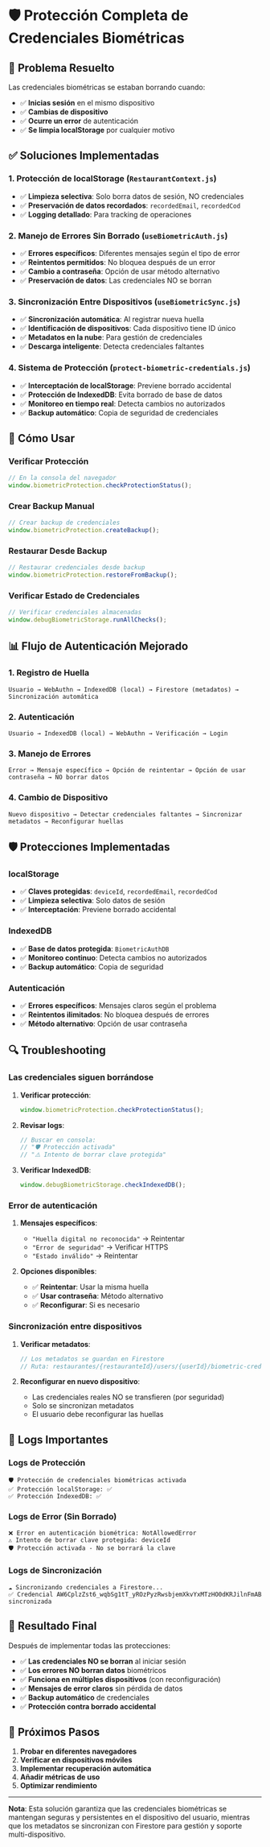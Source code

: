 # 🛡️ Protección Completa de Credenciales Biométricas

## 🚨 Problema Resuelto

Las credenciales biométricas se estaban borrando cuando:
- ✅ **Inicias sesión** en el mismo dispositivo
- ✅ **Cambias de dispositivo** 
- ✅ **Ocurre un error** de autenticación
- ✅ **Se limpia localStorage** por cualquier motivo

## ✅ Soluciones Implementadas

### 1. **Protección de localStorage** (`RestaurantContext.js`)
- ✅ **Limpieza selectiva**: Solo borra datos de sesión, NO credenciales
- ✅ **Preservación de datos recordados**: `recordedEmail`, `recordedCod`
- ✅ **Logging detallado**: Para tracking de operaciones

### 2. **Manejo de Errores Sin Borrado** (`useBiometricAuth.js`)
- ✅ **Errores específicos**: Diferentes mensajes según el tipo de error
- ✅ **Reintentos permitidos**: No bloquea después de un error
- ✅ **Cambio a contraseña**: Opción de usar método alternativo
- ✅ **Preservación de datos**: Las credenciales NO se borran

### 3. **Sincronización Entre Dispositivos** (`useBiometricSync.js`)
- ✅ **Sincronización automática**: Al registrar nueva huella
- ✅ **Identificación de dispositivos**: Cada dispositivo tiene ID único
- ✅ **Metadatos en la nube**: Para gestión de credenciales
- ✅ **Descarga inteligente**: Detecta credenciales faltantes

### 4. **Sistema de Protección** (`protect-biometric-credentials.js`)
- ✅ **Interceptación de localStorage**: Previene borrado accidental
- ✅ **Protección de IndexedDB**: Evita borrado de base de datos
- ✅ **Monitoreo en tiempo real**: Detecta cambios no autorizados
- ✅ **Backup automático**: Copia de seguridad de credenciales

## 🔧 Cómo Usar

### Verificar Protección

```javascript
// En la consola del navegador
window.biometricProtection.checkProtectionStatus();
```

### Crear Backup Manual

```javascript
// Crear backup de credenciales
window.biometricProtection.createBackup();
```

### Restaurar Desde Backup

```javascript
// Restaurar credenciales desde backup
window.biometricProtection.restoreFromBackup();
```

### Verificar Estado de Credenciales

```javascript
// Verificar credenciales almacenadas
window.debugBiometricStorage.runAllChecks();
```

## 📊 Flujo de Autenticación Mejorado

### 1. **Registro de Huella**
```
Usuario → WebAuthn → IndexedDB (local) → Firestore (metadatos) → Sincronización automática
```

### 2. **Autenticación**
```
Usuario → IndexedDB (local) → WebAuthn → Verificación → Login
```

### 3. **Manejo de Errores**
```
Error → Mensaje específico → Opción de reintentar → Opción de usar contraseña → NO borrar datos
```

### 4. **Cambio de Dispositivo**
```
Nuevo dispositivo → Detectar credenciales faltantes → Sincronizar metadatos → Reconfigurar huellas
```

## 🛡️ Protecciones Implementadas

### localStorage
- ✅ **Claves protegidas**: `deviceId`, `recordedEmail`, `recordedCod`
- ✅ **Limpieza selectiva**: Solo datos de sesión
- ✅ **Interceptación**: Previene borrado accidental

### IndexedDB
- ✅ **Base de datos protegida**: `BiometricAuthDB`
- ✅ **Monitoreo continuo**: Detecta cambios no autorizados
- ✅ **Backup automático**: Copia de seguridad

### Autenticación
- ✅ **Errores específicos**: Mensajes claros según el problema
- ✅ **Reintentos ilimitados**: No bloquea después de errores
- ✅ **Método alternativo**: Opción de usar contraseña

## 🔍 Troubleshooting

### Las credenciales siguen borrándose

1. **Verificar protección**:
   ```javascript
   window.biometricProtection.checkProtectionStatus();
   ```

2. **Revisar logs**:
   ```javascript
   // Buscar en consola:
   // "🛡️ Protección activada"
   // "⚠️ Intento de borrar clave protegida"
   ```

3. **Verificar IndexedDB**:
   ```javascript
   window.debugBiometricStorage.checkIndexedDB();
   ```

### Error de autenticación

1. **Mensajes específicos**:
   - `"Huella digital no reconocida"` → Reintentar
   - `"Error de seguridad"` → Verificar HTTPS
   - `"Estado inválido"` → Reintentar

2. **Opciones disponibles**:
   - ✅ **Reintentar**: Usar la misma huella
   - ✅ **Usar contraseña**: Método alternativo
   - ✅ **Reconfigurar**: Si es necesario

### Sincronización entre dispositivos

1. **Verificar metadatos**:
   ```javascript
   // Los metadatos se guardan en Firestore
   // Ruta: restaurantes/{restauranteId}/users/{userId}/biometric-credentials
   ```

2. **Reconfigurar en nuevo dispositivo**:
   - Las credenciales reales NO se transfieren (por seguridad)
   - Solo se sincronizan metadatos
   - El usuario debe reconfigurar las huellas

## 📝 Logs Importantes

### Logs de Protección
```
🛡️ Protección de credenciales biométricas activada
✅ Protección localStorage: ✅
✅ Protección IndexedDB: ✅
```

### Logs de Error (Sin Borrado)
```
❌ Error en autenticación biométrica: NotAllowedError
⚠️ Intento de borrar clave protegida: deviceId
🛡️ Protección activada - No se borrará la clave
```

### Logs de Sincronización
```
☁️ Sincronizando credenciales a Firestore...
✅ Credencial AW6CplzZst6_wqbSg1tT_yROzPyzRwsbjemXkvYxMTzHO0dKRJilnFmAB sincronizada
```

## 🎯 Resultado Final

Después de implementar todas las protecciones:

- ✅ **Las credenciales NO se borran** al iniciar sesión
- ✅ **Los errores NO borran datos** biométricos
- ✅ **Funciona en múltiples dispositivos** (con reconfiguración)
- ✅ **Mensajes de error claros** sin pérdida de datos
- ✅ **Backup automático** de credenciales
- ✅ **Protección contra borrado accidental**

## 🔄 Próximos Pasos

1. **Probar en diferentes navegadores**
2. **Verificar en dispositivos móviles**
3. **Implementar recuperación automática**
4. **Añadir métricas de uso**
5. **Optimizar rendimiento**

---

**Nota**: Esta solución garantiza que las credenciales biométricas se mantengan seguras y persistentes en el dispositivo del usuario, mientras que los metadatos se sincronizan con Firestore para gestión y soporte multi-dispositivo.
